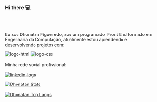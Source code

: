 ### Hi there 💻
<br>
<br>

Eu sou Dhonatan Figueiredo, sou um programador Front End formado em Engenharia da Computação, atualmente estou aprendendo e desenvolvendo projetos com:

<img src="https://img.shields.io/badge/HTML-239120?style=for-the-badge&logo=html5&logoColor=white" alt="logo-html"/>

<img src="https://img.shields.io/badge/CSS-239120?&style=for-the-badge&logo=css3&logoColor=white" alt="logo-css"/>
<br>
<br>
Minha rede social profissional:
<br>
<br>
<a href="https://www.linkedin.com/in/dhonatan-figueiredo-946123238"> <img src="https://img.shields.io/badge/LinkedIn-0077B5?style=for-the-badge&logo=linkedin&logoColor=white" alt="linkedin-logo"/></a>


[![Dhonatan Stats](https://github-readme-stats.vercel.app/api?username=dhonatan73)](https://github.com/anuraghazra/github-readme-stats)
<br>
<br>
[![Dhonatan Top Langs](https://github-readme-stats.vercel.app/api/top-langs/?username=dhonatan73)](https://github.com/anuraghazra/github-readme-stats)
